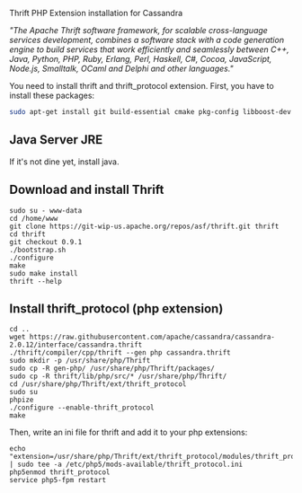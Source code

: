 Thrift PHP Extension installation for Cassandra

_"The Apache Thrift software framework, for scalable cross-language services development, combines a software stack with a code generation engine to build services that work efficiently and seamlessly between C++, Java, Python, PHP, Ruby, Erlang, Perl, Haskell, C#, Cocoa, JavaScript, Node.js, Smalltalk, OCaml and Delphi and other languages."_

You need to install thrift and thrift_protocol extension. First, you have to install these packages:
```bash
sudo apt-get install git build-essential cmake pkg-config libboost-dev libboost-test-dev libboost-program-options-dev libevent-dev automake libtool flex bison pkg-config libssl-dev libsoup2.4-dev libboost-system-dev libboost-filesystem-dev libogg-dev libtheora-dev libasound2-dev libvorbis-dev libpango1.0-dev libvisual-0.4-dev libffi-dev libgmp-dev

```
## Java Server JRE

If it's not dine yet, install java.

## Download and install Thrift

```
sudo su - www-data
cd /home/www
git clone https://git-wip-us.apache.org/repos/asf/thrift.git thrift
cd thrift
git checkout 0.9.1
./bootstrap.sh
./configure
make
sudo make install
thrift --help
```

## Install thrift_protocol (php extension)

```
cd ..
wget https://raw.githubusercontent.com/apache/cassandra/cassandra-2.0.12/interface/cassandra.thrift
./thrift/compiler/cpp/thrift --gen php cassandra.thrift
sudo mkdir -p /usr/share/php/Thrift
sudo cp -R gen-php/ /usr/share/php/Thrift/packages/
sudo cp -R thrift/lib/php/src/* /usr/share/php/Thrift/
cd /usr/share/php/Thrift/ext/thrift_protocol
sudo su
phpize
./configure --enable-thrift_protocol
make
```

Then, write an ini file for thrift and add it to your php extensions:
```
echo "extension=/usr/share/php/Thrift/ext/thrift_protocol/modules/thrift_protocol.so" | sudo tee -a /etc/php5/mods-available/thrift_protocol.ini
php5enmod thrift_protocol
service php5-fpm restart
```